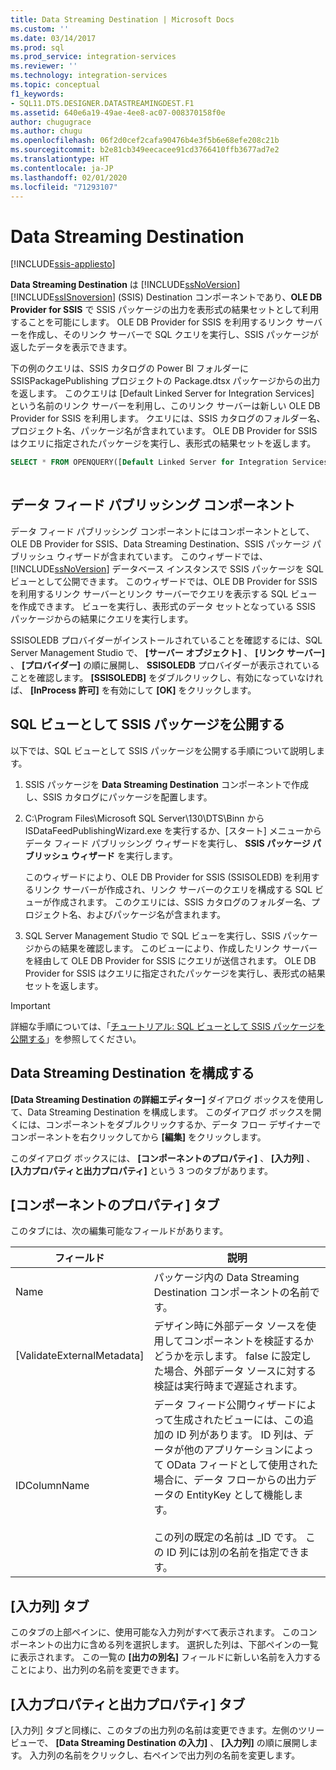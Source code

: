```yaml
---
title: Data Streaming Destination | Microsoft Docs
ms.custom: ''
ms.date: 03/14/2017
ms.prod: sql
ms.prod_service: integration-services
ms.reviewer: ''
ms.technology: integration-services
ms.topic: conceptual
f1_keywords:
- SQL11.DTS.DESIGNER.DATASTREAMINGDEST.F1
ms.assetid: 640e6a19-49ae-4ee8-ac07-008370158f0e
author: chugugrace
ms.author: chugu
ms.openlocfilehash: 06f2d0cef2cafa90476b4e3f5b6e68efe208c21b
ms.sourcegitcommit: b2e81cb349eecacee91cd3766410ffb3677ad7e2
ms.translationtype: HT
ms.contentlocale: ja-JP
ms.lasthandoff: 02/01/2020
ms.locfileid: "71293107"
---
```

# <a name="data-streaming-destination"></a>Data Streaming Destination

[!INCLUDE[ssis-appliesto](../../includes/ssis-appliesto-ssvrpluslinux-asdb-asdw-xxx.md)]


  **Data Streaming Destination** は [!INCLUDE[ssNoVersion](../../includes/ssnoversion-md.md)] [!INCLUDE[ssISnoversion](../../includes/ssisnoversion-md.md)] (SSIS) Destination コンポーネントであり、**OLE DB Provider for SSIS** で SSIS パッケージの出力を表形式の結果セットとして利用することを可能にします。 OLE DB Provider for SSIS を利用するリンク サーバーを作成し、そのリンク サーバーで SQL クエリを実行し、SSIS パッケージが返したデータを表示できます。  
  
 下の例のクエリは、SSIS カタログの Power BI フォルダーに SSISPackagePublishing プロジェクトの Package.dtsx パッケージからの出力を返します。 このクエリは [Default Linked Server for Integration Services] という名前のリンク サーバーを利用し、このリンク サーバーは新しい OLE DB Provider for SSIS を利用します。 クエリには、SSIS カタログのフォルダー名、プロジェクト名、パッケージ名が含まれています。 OLE DB Provider for SSIS はクエリに指定されたパッケージを実行し、表形式の結果セットを返します。  
  
```sql
SELECT * FROM OPENQUERY([Default Linked Server for Integration Services], N'Folder=Power BI;Project=SSISPackagePublishing;Package=Package.dtsx')  
  
```  
  
## <a name="data-feed-publishing-components"></a>データ フィード パブリッシング コンポーネント  
 データ フィード パブリッシング コンポーネントにはコンポーネントとして、OLE DB Provider for SSIS、Data Streaming Destination、SSIS パッケージ パブリッシュ ウィザードが含まれています。 このウィザードでは、 [!INCLUDE[ssNoVersion](../../includes/ssnoversion-md.md)] データベース インスタンスで SSIS パッケージを SQL ビューとして公開できます。 このウィザードでは、OLE DB Provider for SSIS を利用するリンク サーバーとリンク サーバーでクエリを表示する SQL ビューを作成できます。 ビューを実行し、表形式のデータ セットとなっている SSIS パッケージからの結果にクエリを実行します。  
  
 SSISOLEDB プロバイダーがインストールされていることを確認するには、SQL Server Management Studio で、 **[サーバー オブジェクト]** 、 **[リンク サーバー]** 、 **[プロバイダー]** の順に展開し、 **SSISOLEDB** プロバイダーが表示されていることを確認します。 **[SSISOLEDB]** をダブルクリックし、有効になっていなければ、 **[InProcess 許可]** を有効にして **[OK]** をクリックします。  
  
## <a name="publish-an-ssis-package-as-a-sql-view"></a>SQL ビューとして SSIS パッケージを公開する  
 以下では、SQL ビューとして SSIS パッケージを公開する手順について説明します。  
  
1.  SSIS パッケージを **Data Streaming Destination** コンポーネントで作成し、SSIS カタログにパッケージを配置します。  
  
2.  C:\Program Files\Microsoft SQL Server\130\DTS\Binn から ISDataFeedPublishingWizard.exe を実行するか、[スタート] メニューからデータ フィード パブリッシング ウィザードを実行し、 **SSIS パッケージ パブリッシュ ウィザード** を実行します。  
  
     このウィザードにより、OLE DB Provider for SSIS (SSISOLEDB) を利用するリンク サーバーが作成され、リンク サーバーのクエリを構成する SQL ビューが作成されます。 このクエリには、SSIS カタログのフォルダー名、プロジェクト名、およびパッケージ名が含まれます。  
  
3.  SQL Server Management Studio で SQL ビューを実行し、SSIS パッケージからの結果を確認します。 このビューにより、作成したリンク サーバーを経由して OLE DB Provider for SSIS にクエリが送信されます。 OLE DB Provider for SSIS はクエリに指定されたパッケージを実行し、表形式の結果セットを返します。  
  
> [!IMPORTANT]  
>  詳細な手順については、「[チュートリアル: SQL ビューとして SSIS パッケージを公開する](../../integration-services/data-flow/walkthrough-publish-an-ssis-package-as-a-sql-view.md)」を参照してください。  

## <a name="configure-data-streaming-destination"></a>Data Streaming Destination を構成する
  **[Data Streaming Destination の詳細エディター]** ダイアログ ボックスを使用して、Data Streaming Destination を構成します。 このダイアログ ボックスを開くには、コンポーネントをダブルクリックするか、データ フロー デザイナーでコンポーネントを右クリックしてから **[編集]** をクリックします。  
  
 このダイアログ ボックスには、 **[コンポーネントのプロパティ]** 、 **[入力列]** 、 **[入力プロパティと出力プロパティ]** という 3 つのタブがあります。  
  
## <a name="component-properties-tab"></a>[コンポーネントのプロパティ] タブ  
 このタブには、次の編集可能なフィールドがあります。  
  
|フィールド|説明|  
|-----------|-----------------|  
|Name|パッケージ内の Data Streaming Destination コンポーネントの名前です。|  
|[ValidateExternalMetadata]|デザイン時に外部データ ソースを使用してコンポーネントを検証するかどうかを示します。 false に設定した場合、外部データ ソースに対する検証は実行時まで遅延されます。|  
|IDColumnName|データ フィード公開ウィザードによって生成されたビューには、この追加の ID 列があります。 ID 列は、データが他のアプリケーションによって OData フィードとして使用された場合に、データ フローからの出力データの EntityKey として機能します。<br /><br /> この列の既定の名前は _ID です。 この ID 列には別の名前を指定できます。|  
  
## <a name="input-columns-tab"></a>[入力列] タブ  
 このタブの上部ペインに、使用可能な入力列がすべて表示されます。 このコンポーネントの出力に含める列を選択します。 選択した列は、下部ペインの一覧に表示されます。 この一覧の **[出力の別名]** フィールドに新しい名前を入力することにより、出力列の名前を変更できます。  
  
## <a name="input-output-properties-tab"></a>[入力プロパティと出力プロパティ] タブ  
 [入力列] タブと同様に、このタブの出力列の名前は変更できます。左側のツリー ビューで、 **[Data Streaming Destination の入力]** 、 **[入力列]** の順に展開します。 入力列の名前をクリックし、右ペインで出力列の名前を変更します。
